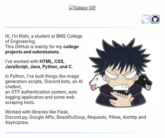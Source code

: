 <p align = "center">
    <a href = "" target = "_blank">
        <img align = "center" src="assets/jujutsu-kaisen-banner-compressed.gif" alt="Galaxy GIF">
    </a>
</p>


<a href="https://github.com/notrishi-1" target="_blank">
  <img align="right" src="assets/github-logo-opal.png" width="30px">
</a>

<a href="https://discord.com/users/1279851915596922941" target="_blank">
  <img align = "right" src="assets/discord-logo-opal.png" width="30px">
</a>

<!--Pulsating blue border-->
<p align = "left">
    <a href = "" target = "_blank">
        <img src="assets/pulse-border.gif" alt = "Line GIF" width = "1200px">
    </a>
</p>

<p align = "center">
    <a href = "" target = "_blank">
        <img align = "right" src="assets/angry-megumi.gif" alt="Galaxy GIF" height = "250px">
    </a>
</p>

Hi, I’m Rishi, a student at BMS College of Engineering.  
This GitHub is mainly for my **college projects and submissions**.  

I’ve worked with **HTML, CSS, JavaScript, Java, Python, and C**.  

In Python, I’ve built things like image generation scripts, Discord bots, an AI chatbot,  
an OTP authentication system, auto logging application and some web scraping tools.  

Worked with libraries like Flask, Discord.py, Google APIs, BeautifulSoup, Requests, Pillow,
Aiohttp and Asyncpraw.

<!--Pulsating blue border-->
<p align = "left">
    <a href = "" target = "_blank">
        <img src="assets/pulse-border.gif" alt = "Line GIF" width = "1200px">
    </a>
</p>



